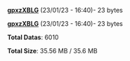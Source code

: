 [**gpxzXBLG**](/data/gpxzXBLG.txt) (23/01/23 - 16:40)- 23 bytes

[**gpxzXBLG**](/data/gpxzXBLG.txt) (23/01/23 - 16:40)- 23 bytes

**Total Datas**: 6010

**Total Size**: 35.56 MB / 35.6 MB